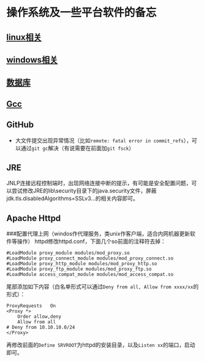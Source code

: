 # 操作系统及一些平台软件的备忘

## [linux相关](linux/)

## [windows相关](windows/)

## [数据库](database/)

## [Gcc](gcc/)

## GitHub
- 大文件提交出现异常情况（比如`remote: fatal error in commit_refs`），可以通过`git gc`解决（有说需要在前面加`git fsck`）

## JRE
JNLP连接远程控制端时，出现网络连接中断的提示，有可能是安全配置问题，可以尝试修改JRE的lib\security目录下的java.security文件，屏蔽jdk.tls.disabledAlgorithms=SSLv3...的相关内容即可。

## Apache Httpd
###配置代理上网（windos作代理服务，类unix作客户端，适合内网机器更新软件等操作）
httpd修改httpd.conf，下面几个so前面的注释符去掉：
```
#LoadModule proxy_module modules/mod_proxy.so
#LoadModule proxy_connect_module modules/mod_proxy_connect.so
#LoadModule proxy_http_module modules/mod_proxy_http.so
#LoadModule proxy_ftp_module modules/mod_proxy_ftp.so
#LoadModule access_compat_module modules/mod_access_compat.so
```
尾部添加如下内容（白名单形式可以通过`Deny from all, Allow from xxxx/xx`的形式）：
```
ProxyRequests   On
<Proxy *>
    Order allow,deny
	Allow from all
# Deny from 10.10.10.0/24
</Proxy>
```
再修改前面的`Define SRVROOT`为httpd的安装目录，以及`Listen xx`的端口，启动即可。
